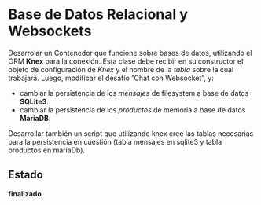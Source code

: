 # Base de Datos Relacional y Websockets

Desarrolar un Contenedor que funcione sobre bases de datos, utilizando el ORM **Knex** para la conexión. Esta clase debe recibir en su constructor el objeto de configuración de _Knex_ y el nombre de la _tabla_ sobre la cual trabajará. Luego, modificar el desafío ”Chat con Websocket”, y:

- cambiar la persistencia de los _mensajes_ de filesystem a base de datos **SQLite3**.
- cambiar la persistencia de los _productos_ de memoria a base de datos **MariaDB**.

Desarrollar también un script que utilizando knex cree las tablas necesarias para la persistencia en cuestión (tabla mensajes en sqlite3 y tabla productos en mariaDb).

## Estado

**finalizado**
